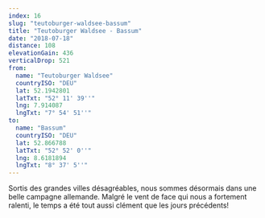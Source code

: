 ```yaml
---
index: 16
slug: "teutoburger-waldsee-bassum"
title: "Teutoburger Waldsee - Bassum"
date: "2018-07-18"
distance: 108
elevationGain: 436
verticalDrop: 521
from:
  name: "Teutoburger Waldsee"
  countryISO: "DEU"
  lat: 52.1942801
  latTxt: "52° 11' 39''"
  lng: 7.914087
  lngTxt: "7° 54' 51''"
to:
  name: "Bassum"
  countryISO: "DEU"
  lat: 52.866788
  latTxt: "52° 52' 0''"
  lng: 8.6181894
  lngTxt: "8° 37' 5''"
---
```


Sortis des grandes villes désagréables, nous sommes désormais dans une belle campagne allemande. Malgré le vent de face qui nous a fortement ralenti, le temps a été tout aussi clément que les jours précédents!
